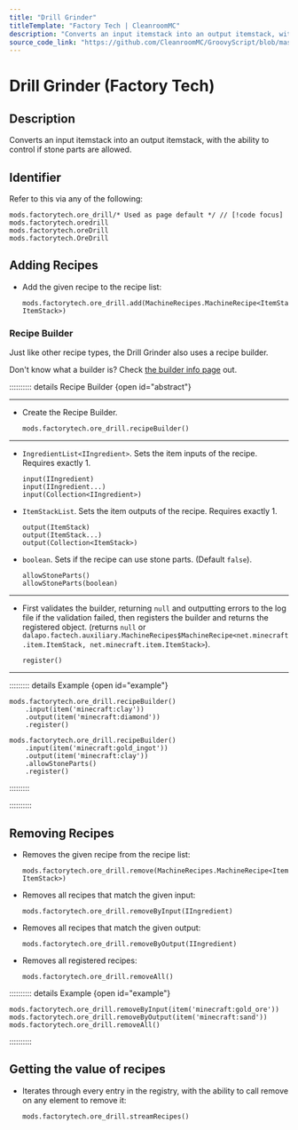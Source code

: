 ```yaml
---
title: "Drill Grinder"
titleTemplate: "Factory Tech | CleanroomMC"
description: "Converts an input itemstack into an output itemstack, with the ability to control if stone parts are allowed."
source_code_link: "https://github.com/CleanroomMC/GroovyScript/blob/master/src/main/java/com/cleanroommc/groovyscript/compat/mods/factorytech/OreDrill.java"
---
```


# Drill Grinder (Factory Tech)

## Description

Converts an input itemstack into an output itemstack, with the ability to control if stone parts are allowed.

## Identifier

Refer to this via any of the following:

```groovy:no-line-numbers {1}
mods.factorytech.ore_drill/* Used as page default */ // [!code focus]
mods.factorytech.oredrill
mods.factorytech.oreDrill
mods.factorytech.OreDrill
```


## Adding Recipes

- Add the given recipe to the recipe list:

    ```groovy:no-line-numbers
    mods.factorytech.ore_drill.add(MachineRecipes.MachineRecipe<ItemStack, ItemStack>)
    ```


### Recipe Builder

Just like other recipe types, the Drill Grinder also uses a recipe builder.

Don't know what a builder is? Check [the builder info page](../../getting_started/builder.md) out.

:::::::::: details Recipe Builder {open id="abstract"}

---

- Create the Recipe Builder.

    ```groovy:no-line-numbers
    mods.factorytech.ore_drill.recipeBuilder()
    ```

---

- `IngredientList<IIngredient>`. Sets the item inputs of the recipe. Requires exactly 1.

    ```groovy:no-line-numbers
    input(IIngredient)
    input(IIngredient...)
    input(Collection<IIngredient>)
    ```

- `ItemStackList`. Sets the item outputs of the recipe. Requires exactly 1.

    ```groovy:no-line-numbers
    output(ItemStack)
    output(ItemStack...)
    output(Collection<ItemStack>)
    ```

- `boolean`. Sets if the recipe can use stone parts. (Default `false`).

    ```groovy:no-line-numbers
    allowStoneParts()
    allowStoneParts(boolean)
    ```

---

- First validates the builder, returning `null` and outputting errors to the log file if the validation failed, then registers the builder and returns the registered object. (returns `null` or `dalapo.factech.auxiliary.MachineRecipes$MachineRecipe<net.minecraft.item.ItemStack, net.minecraft.item.ItemStack>`).

    ```groovy:no-line-numbers
    register()
    ```

---

::::::::: details Example {open id="example"}
```groovy:no-line-numbers
mods.factorytech.ore_drill.recipeBuilder()
    .input(item('minecraft:clay'))
    .output(item('minecraft:diamond'))
    .register()

mods.factorytech.ore_drill.recipeBuilder()
    .input(item('minecraft:gold_ingot'))
    .output(item('minecraft:clay'))
    .allowStoneParts()
    .register()
```

:::::::::

::::::::::

## Removing Recipes

- Removes the given recipe from the recipe list:

    ```groovy:no-line-numbers
    mods.factorytech.ore_drill.remove(MachineRecipes.MachineRecipe<ItemStack, ItemStack>)
    ```

- Removes all recipes that match the given input:

    ```groovy:no-line-numbers
    mods.factorytech.ore_drill.removeByInput(IIngredient)
    ```

- Removes all recipes that match the given output:

    ```groovy:no-line-numbers
    mods.factorytech.ore_drill.removeByOutput(IIngredient)
    ```

- Removes all registered recipes:

    ```groovy:no-line-numbers
    mods.factorytech.ore_drill.removeAll()
    ```

:::::::::: details Example {open id="example"}
```groovy:no-line-numbers
mods.factorytech.ore_drill.removeByInput(item('minecraft:gold_ore'))
mods.factorytech.ore_drill.removeByOutput(item('minecraft:sand'))
mods.factorytech.ore_drill.removeAll()
```

::::::::::

## Getting the value of recipes

- Iterates through every entry in the registry, with the ability to call remove on any element to remove it:

    ```groovy:no-line-numbers
    mods.factorytech.ore_drill.streamRecipes()
    ```
